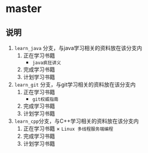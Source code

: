 # master

## 说明
1. `learn_java` 分支，与java学习相关的资料放在该分支内
    1. 正在学习书籍
        * `java疯狂讲义`
    2. 完成学习书籍
    3. 计划学习书籍
2.  `learn_git` 分支，与git学习相关的资料放在该分支内
    1. 正在学习书籍
        * `git权威指南`
    2. 完成学习书籍
    3. 计划学习书籍
3. `learn_cpp`分支，与C++学习相关的资料放在该分支内
    1. 正在学习书籍
        × `Linux 多线程服务端编程`
    2. 完成学习书籍
    3. 计划学习书籍
    
    
